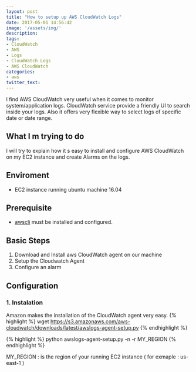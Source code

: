 ```yaml
---
layout: post
title: "How to setup up AWS CloudWatch Logs"
date: 2017-05-01 14:56:42
image: '/assets/img/'
description:
tags:
- CloudWatch
- AWS
- Logs
- CloudWatch Logs
- AWS CloudWatch
categories: 
- aws
twitter_text:
---
```


I find AWS CloudWatch very useful when it comes to monitor system/application logs. CloudWatch service provide a friendly UI to search inside your logs. Also it offers very flexible way to select logs of specific date or date range.

## What I m trying to do

I will try to explain how it s easy to install and configure AWS CloudWatch on my EC2 instance and create Alarms on the logs.


## Enviroment 
- EC2 instance running ubuntu machine 16.04

## Prerequisite 
- [awscli](http://docs.aws.amazon.com/cli/latest/userguide/installing.html) must be installed and configured.


## Basic Steps
1. Download and Install aws CloudWatch agent on our machine
2. Setup the Cloudwatch Agent
3. Configure an alarm

## Configuration

### 1. Instalation

Amazon makes the installation of the CloudWatch agent very easy. 
{% highlight %}
wget https://s3.amazonaws.com/aws-cloudwatch/downloads/latest/awslogs-agent-setup.py
{% endhighlight %}

{% highlight %}
python awslogs-agent-setup.py -n -r MY_REGION
{% endhighlight %}

MY_REGION : is the region of your running EC2 instance ( for exmaple : us-east-1 )

